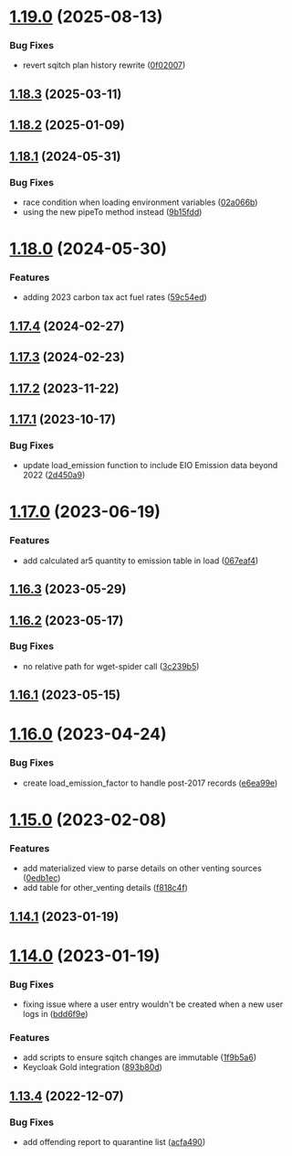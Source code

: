 

# [1.19.0](https://github.com/bcgov/cas-ggircs/compare/v1.18.3...v1.19.0) (2025-08-13)


### Bug Fixes

* revert sqitch plan history rewrite ([0f02007](https://github.com/bcgov/cas-ggircs/commit/0f020072c2f293845f80c2bb8e86c57aa6449a7b))

## [1.18.3](https://github.com/bcgov/cas-ggircs/compare/v1.18.2...v1.18.3) (2025-03-11)

## [1.18.2](https://github.com/bcgov/cas-ggircs/compare/v1.18.1...v1.18.2) (2025-01-09)

## [1.18.1](https://github.com/bcgov/cas-ggircs/compare/v1.18.0...v1.18.1) (2024-05-31)


### Bug Fixes

* race condition when loading environment variables ([02a066b](https://github.com/bcgov/cas-ggircs/commit/02a066b4646ace257c2fd8ff785e27f863e59507))
* using the new pipeTo method instead ([9b15fdd](https://github.com/bcgov/cas-ggircs/commit/9b15fdd888946b9d92f7ab1d11c066331e8fb5aa))

# [1.18.0](https://github.com/bcgov/cas-ggircs/compare/v1.17.4...v1.18.0) (2024-05-30)


### Features

* adding 2023 carbon tax act fuel rates ([59c54ed](https://github.com/bcgov/cas-ggircs/commit/59c54ed78f8c3803063677ddd5933e0a83c50dbd))

## [1.17.4](https://github.com/bcgov/cas-ggircs/compare/v1.17.3...v1.17.4) (2024-02-27)

## [1.17.3](https://github.com/bcgov/cas-ggircs/compare/v1.17.2...v1.17.3) (2024-02-23)

## [1.17.2](https://github.com/bcgov/cas-ggircs/compare/v1.17.1...v1.17.2) (2023-11-22)

## [1.17.1](https://github.com/bcgov/cas-ggircs/compare/v1.17.0...v1.17.1) (2023-10-17)


### Bug Fixes

* update load_emission function to include EIO Emission data beyond 2022 ([2d450a9](https://github.com/bcgov/cas-ggircs/commit/2d450a9ca49e2d5bac891aa1e02a05d26985d951))

# [1.17.0](https://github.com/bcgov/cas-ggircs/compare/v1.16.3...v1.17.0) (2023-06-19)


### Features

* add calculated ar5 quantity to emission table in load ([067eaf4](https://github.com/bcgov/cas-ggircs/commit/067eaf4346e6af256757788b3f5f1cb463f7d9f1))

## [1.16.3](https://github.com/bcgov/cas-ggircs/compare/v1.16.2...v1.16.3) (2023-05-29)

## [1.16.2](https://github.com/bcgov/cas-ggircs/compare/v1.16.1...v1.16.2) (2023-05-17)


### Bug Fixes

* no relative path for wget-spider call ([3c239b5](https://github.com/bcgov/cas-ggircs/commit/3c239b577f0e67b0059cb989a23567bba8ce3fec))

## [1.16.1](https://github.com/bcgov/cas-ggircs/compare/v1.16.0...v1.16.1) (2023-05-15)

# [1.16.0](https://github.com/bcgov/cas-ggircs/compare/v1.15.0...v1.16.0) (2023-04-24)


### Bug Fixes

* create load_emission_factor to handle post-2017 records ([e6ea99e](https://github.com/bcgov/cas-ggircs/commit/e6ea99e20195ff01bf96ecdfcca98a8bdef9313d))

# [1.15.0](https://github.com/bcgov/cas-ggircs/compare/v1.14.1...v1.15.0) (2023-02-08)


### Features

* add materialized view to parse details on other venting sources ([0edb1ec](https://github.com/bcgov/cas-ggircs/commit/0edb1ec3965185b1fad90dc92549d1637a736f85))
* add table for other_venting details ([f818c4f](https://github.com/bcgov/cas-ggircs/commit/f818c4fe75736643b22d3dcdd9ae3db2e2b9ebc5))

## [1.14.1](https://github.com/bcgov/cas-ggircs/compare/v1.14.0...v1.14.1) (2023-01-19)

# [1.14.0](https://github.com/bcgov/cas-ggircs/compare/v1.13.4...v1.14.0) (2023-01-19)


### Bug Fixes

* fixing issue where a user entry wouldn't be created when a new user logs in ([bdd6f9e](https://github.com/bcgov/cas-ggircs/commit/bdd6f9e20970abea42fcd8c22ee5fa15447da463))


### Features

* add scripts to ensure sqitch changes are immutable ([1f9b5a6](https://github.com/bcgov/cas-ggircs/commit/1f9b5a663f0d25ef1315781e237ede3724c2c982))
* Keycloak Gold integration ([893b80d](https://github.com/bcgov/cas-ggircs/commit/893b80dd9ad689ffe3503ae274a21682854a08f4))

## [1.13.4](https://github.com/bcgov/cas-ggircs/compare/v1.13.0...v1.13.4) (2022-12-07)


### Bug Fixes

* add offending report to quarantine list ([acfa490](https://github.com/bcgov/cas-ggircs/commit/acfa490920d1a60fa818c55fe9dbfe663066e54b))
